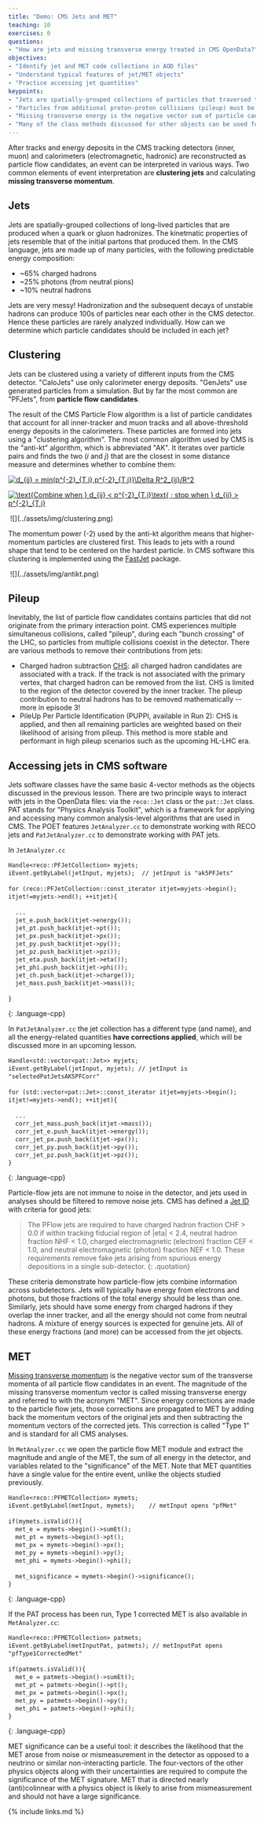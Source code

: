 ```yaml
---
title: "Demo: CMS Jets and MET"
teaching: 10
exercises: 0
questions:
- "How are jets and missing transverse energy treated in CMS OpenData?"
objectives:
- "Identify jet and MET code collections in AOD files"
- "Understand typical features of jet/MET objects"
- "Practice accessing jet quantities"
keypoints:
- "Jets are spatially-grouped collections of particles that traversed the CMS detector" 
- "Particles from additional proton-proton collisions (pileup) must be removed from jets"
- "Missing transverse energy is the negative vector sum of particle candidates"
- "Many of the class methods discussed for other objects can be used for jets"
---
```


After tracks and energy deposits in the CMS tracking detectors (inner, muon) and calorimeters (electromagnetic, hadronic) are reconstructed as particle flow candidates, an event can be interpreted in various ways. Two common elements of event interpretation are **clustering jets** and calculating **missing transverse momentum**.

## Jets

Jets are spatially-grouped collections of long-lived particles that are produced when a quark or gluon hadronizes. The kinetmatic properties of
jets resemble that of the initial partons that produced them. In the CMS language, jets are made up of many particles, with the
following predictable energy composition:

*   ~65% charged hadrons
*   ~25% photons (from neutral pions)
*   ~10% neutral hadrons

Jets are very messy! Hadronization and the subsequent decays of unstable hadrons can produce 100s of particles near each other in the CMS detector.
Hence these particles are rarely analyzed individually. How can we determine which particle candidates should be included in each jet?

## Clustering

Jets can be clustered using a variety of different inputs from the CMS detector. "CaloJets" use only calorimeter energy deposits. "GenJets" use generated
particles from a simulation. But by far the most common are "PFJets", from **particle flow candidates**.

The result of the CMS Particle Flow algorithm is a list of particle candidates that account for all inner-tracker and muon tracks and all above-threshold
energy deposits in the calorimeters. These particles are formed into jets using a "clustering algorithm". The most common algorithm used by CMS is the
"anti-kt" algorithm, which is abbreviated "AK". It iterates over particle pairs and finds the two (*i* and *j*) that are the closest in some distance
measure and determines whether to combine them:

<a href="https://www.codecogs.com/eqnedit.php?latex=d_{ij}&space;=&space;min(p^{-2}_{T,i},p^{-2}_{T,j})\Delta&space;R^2_{ij}/R^2" target="_blank"><img src="https://latex.codecogs.com/svg.latex?d_{ij}&space;=&space;min(p^{-2}_{T,i},p^{-2}_{T,j})\Delta&space;R^2_{ij}/R^2" title="d_{ij} = min(p^{-2}_{T,i},p^{-2}_{T,j})\Delta R^2_{ij}/R^2" /></a>

<a href="https://www.codecogs.com/eqnedit.php?latex=\text{Combine&space;when&space;}&space;d_{ij}&space;<&space;p^{-2}_{T,i}\text{&space;;&space;stop&space;when&space;}&space;d_{ij}&space;>&space;p^{-2}_{T,i}" target="_blank"><img src="https://latex.codecogs.com/svg.latex?\text{Combine&space;when&space;}&space;d_{ij}&space;<&space;p^{-2}_{T,i}\text{&space;;&space;stop&space;when&space;}&space;d_{ij}&space;>&space;p^{-2}_{T,i}" title="\text{Combine when } d_{ij} < p^{-2}_{T,i}\text{ ; stop when } d_{ij} > p^{-2}_{T,i}" /></a>

<img src="clustering.png" alt="" />
![](../assets/img/clustering.png)

The momentum power (-2) used by the anti-kt algorithm means that higher-momentum particles are clustered first. This leads to jets with a round shape that
tend to be centered on the hardest particle. In CMS software this clustering is implemented using the [FastJet](www.fastjet.fr) package. 

<img src="antikt.png" alt="" />
![](../assets/img/antikt.png)


## Pileup

Inevitably, the list of particle flow candidates contains particles that did not originate from the primary interaction point. CMS experiences multiple
simultaneous collisions, called "pileup", during each "bunch crossing" of the LHC, so particles from multiple collisions coexist in the detector.
There are various methods to remove their contributions from jets:

 * Charged hadron subtraction [CHS](http://cms-results.web.cern.ch/cms-results/public-results/preliminary-results/JME-14-001/index.html): all charged hadron candidates 
 are associated with a track. If the track is not associated with the primary vertex, that
 charged hadron can be removed from the list. CHS is limited to the region of the detector covered by the inner tracker. The pileup contribution to
 neutral hadrons has to be removed mathematically -- more in episode 3!
 * PileUp Per Particle Identification (PUPPI, available in Run 2): CHS is applied, and then all remaining particles are weighted based on their likelihood of arising from
 pileup. This method is more stable and performant in high pileup scenarios such as the upcoming HL-LHC era.

## Accessing jets in CMS software

Jets software classes have the same basic 4-vector methods as the objects discussed in the previous lesson. There are two principle ways to interact with jets in the OpenData files: via the `reco::Jet` class or the `pat::Jet` class. PAT stands for "Physics Analysis Toolkit", which is a framework for applying and accessing many common analysis-level algorithms that are used in CMS. The POET features `JetAnalyzer.cc` to demonstrate working with RECO jets and `PatJetAnalyzer.cc` to demonstrate working with PAT jets. 

In `JetAnalyzer.cc` 
~~~
Handle<reco::PFJetCollection> myjets;
iEvent.getByLabel(jetInput, myjets);  // jetInput is "ak5PFJets"

for (reco::PFJetCollection::const_iterator itjet=myjets->begin(); itjet!=myjets->end(); ++itjet){

  ...
  jet_e.push_back(itjet->energy());
  jet_pt.push_back(itjet->pt());
  jet_px.push_back(itjet->px());
  jet_py.push_back(itjet->py());
  jet_pz.push_back(itjet->pz());
  jet_eta.push_back(itjet->eta());
  jet_phi.push_back(itjet->phi());
  jet_ch.push_back(itjet->charge());
  jet_mass.push_back(itjet->mass());

}
~~~
{: .language-cpp}

In `PatJetAnalyzer.cc` the jet collection has a different type (and name), and all the energy-related quantities **have corrections applied**, which will be discussed more in an upcoming lesson.
~~~
Handle<std::vector<pat::Jet>> myjets;
iEvent.getByLabel(jetInput, myjets); // jetInput is "selectedPatJetsAK5PFCorr"

for (std::vector<pat::Jet>::const_iterator itjet=myjets->begin(); itjet!=myjets->end(); ++itjet){

  ...
  corr_jet_mass.push_back(itjet->mass());
  corr_jet_e.push_back(itjet->energy());
  corr_jet_px.push_back(itjet->px());
  corr_jet_py.push_back(itjet->py());
  corr_jet_pz.push_back(itjet->pz());
}
~~~
{: .language-cpp}

Particle-flow jets are not immune to noise in the detector, and jets used in analyses should be filtered to remove noise jets. 
CMS has defined a [Jet ID](http://cdsweb.cern.ch/record/1279362) with criteria for good jets: 

>The PFlow jets are required to have charged hadron fraction CHF > 0.0 if within tracking fiducial region of |eta| < 2.4, neutral hadron fraction NHF < 1.0, charged electromagnetic 
>(electron) fraction CEF < 1.0, and neutral electromagnetic (photon) fraction NEF < 1.0. These requirements remove fake jets arising from spurious energy depositions in a single 
>sub-detector. 
{: .quotation}

These criteria demonstrate how particle-flow jets combine information across subdetectors. Jets will typically have energy from electrons and photons, but those fractions of the total
energy should be less than one. Similarly, jets should have some energy from charged hadrons if they overlap the inner tracker, and all the energy should not come from neutral hadrons. 
A mixture of energy sources is expected for genuine jets. All of these energy fractions (and more) can be accessed from the jet objects. 



## MET

[Missing transverse momentum](https://cds.cern.ch/record/1543527) is the negative vector sum of the transverse momenta of all particle flow candidates in an event. 
The magnitude of the missing transverse momentum vector is called missing transverse energy and referred to with the acronym "MET". 
Since energy corrections are made to the particle flow jets, those corrections are propagated to MET by adding back the momentum vectors of the
original jets and then subtracting the momentum vectors of the corrected jets. This correction is called "Type 1" and is standard for all CMS analyses.

In `MetAnalyzer.cc` we open the particle flow MET module and extract the magnitude and angle of the MET, the sum of all energy
in the detector, and variables related to the "significance" of the MET. Note that MET quantities have a single value for the 
entire event, unlike the objects studied previously. 

~~~
Handle<reco::PFMETCollection> mymets;
iEvent.getByLabel(metInput, mymets);	// metInput opens "pfMet"

if(mymets.isValid()){
  met_e = mymets->begin()->sumEt();
  met_pt = mymets->begin()->pt();
  met_px = mymets->begin()->px();
  met_py = mymets->begin()->py();
  met_phi = mymets->begin()->phi();
  
  met_significance = mymets->begin()->significance();
}
~~~
{: .language-cpp}

If the PAT process has been run, Type 1 corrected MET is also available in `MetAnalyzer.cc`:
~~~
Handle<reco::PFMETCollection> patmets;
iEvent.getByLabel(metInputPat, patmets); // metInputPat opens "pfType1CorrectedMet"

if(patmets.isValid()){
  met_e = patmets->begin()->sumEt();
  met_pt = patmets->begin()->pt();
  met_px = patmets->begin()->px();
  met_py = patmets->begin()->py();
  met_phi = patmets->begin()->phi();
}
~~~
{: .language-cpp}

MET significance can be a useful tool: it describes the likelihood that the MET arose from noise or mismeasurement in the detector
as opposed to a neutrino or similar non-interacting particle. The four-vectors of the other physics objects along with their 
uncertainties are required to compute the significance of the MET signature. MET that is directed nearly (anti)colinnear with 
a physics object is likely to arise from mismeasurement and should not have a large significance. 


{% include links.md %}

